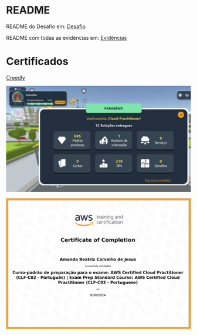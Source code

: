 # README

README do Desafio em:
[Desafio](Desafio/README.md)

README com todas as evidências em:
[Evidências](evidencias/README.md)


# Certificados

[Creedly](https://www.credly.com/badges/aaa10f68-b200-4cfd-b70c-f15bea025244/linked_in?t=skf9sn)

![imagem](../sprint-5/Certificados/cloud.png)

![AWS](../sprint-5/Certificados/curso.jpg)
